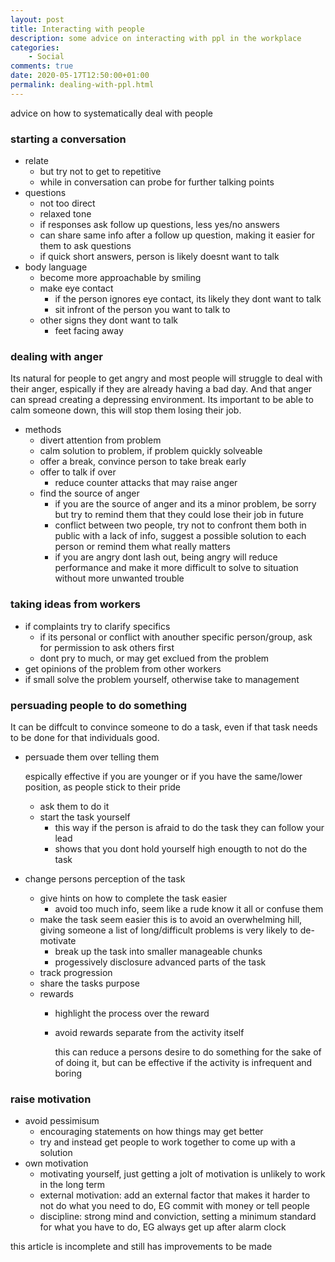 ```yaml
---
layout: post
title: Interacting with people
description: some advice on interacting with ppl in the workplace
categories:
    - Social
comments: true
date: 2020-05-17T12:50:00+01:00
permalink: dealing-with-ppl.html
---
```


advice on how to systematically deal with people

### starting a conversation
- relate
    - but try not to get to repetitive
    - while in conversation can probe for further talking points
- questions
    - not too direct
    - relaxed tone
    - if responses ask follow up questions, less yes/no answers
    - can share same info after a follow up question, making it easier for them to ask questions
    - if quick short answers, person is likely doesnt want to talk
- body language
    - become more approachable by smiling
    - make eye contact
        - if the person ignores eye contact, its likely they dont want to talk
        - sit infront of the person you want to talk to
    - other signs they dont want to talk
        - feet facing away

### dealing with anger
Its natural for people to get angry and most people will struggle to deal with their anger, espically if they are already having a bad day. And that anger can spread creating a depressing environment. Its important to be able to calm someone down, this will stop them losing their job.
- methods
    - divert attention from problem
    - calm solution to problem, if problem quickly solveable
    - offer a break, convince person to take break early
    - offer to talk if over
        - reduce counter attacks that may raise anger
    - find the source of anger
        - if you are the source of anger and its a minor problem, be sorry but try to remind them that they could lose their job in future
        - conflict between two people, try not to confront them both in public with a lack of info, suggest a possible solution to each person or remind them what really matters
        - if you are angry dont lash out, being angry will reduce performance and make it more difficult to solve to situation without more unwanted trouble

### taking ideas from workers
- if complaints try to clarify specifics
    - if its personal or conflict with anouther specific person/group, ask for permission to ask others first
    - dont pry to much, or may get exclued from the problem
- get opinions of the problem from other workers
- if small solve the problem yourself, otherwise take to management

### persuading people to do something
It can be diffcult to convince someone to do a task, even if that task needs to be done for that individuals good.
- persuade them over telling them

    espically effective if you are younger or if you have the same/lower position, as people stick to their pride
    - ask them to do it
    - start the task yourself
        - this way if the person is afraid to do the task they can follow your lead
        - shows that you dont hold yourself high enougth to not do the task
- change persons perception of the task
    - give hints on how to complete the task easier
        - avoid too much info, seem like a rude know it all or confuse them
    - make the task seem easier
        this is to avoid an overwhelming hill, giving someone a list of long/difficult problems is very likely to de-motivate
        - break up the task into smaller manageable chunks
        - progessively disclosure advanced parts of the task
    - track progression
    - share the tasks purpose
    - rewards
        - highlight the process over the reward
        - avoid rewards separate from the activity itself

            this can reduce a persons desire to do something for the sake of of doing it, but can be effective if the activity is infrequent and boring

### raise motivation
- avoid pessimisum
    - encouraging statements on how things may get better
    - try and instead get people to work together to come up with a solution
- own motivation
    - motivating yourself, just getting a jolt of motivation is unlikely to work in the long term
    - external motivation: add an external factor that makes it harder to not do what you need to do, EG commit with money or tell people
    - discipline: strong mind and conviction, setting a minimum standard for what you have to do, EG always get up after alarm clock


this article is incomplete and still has improvements to be made
